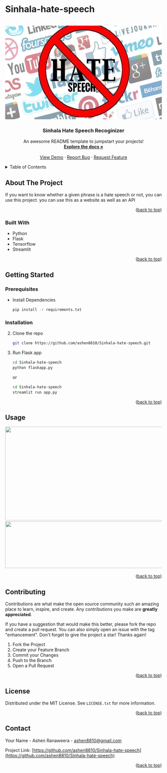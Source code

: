 # Sinhala-hate-speech

<a name="readme-top"></a>


<br />
<div align="center">
  <a href="https://github.com/ashen8810/Sinhala-hate-speech">
    <img src="images/1520125946303.jpg" alt="Logo" width="600" height="300">
  </a>

  <h3 align="center">Sinhala Hate Speech Recoginizer</h3>

   <p align="center">
    An awesome README template to jumpstart your projects!
    <br />
    <a href="https://github.com/ashen8810/Sinhala-hate-speech"><strong>Explore the docs »</strong></a>
    <br />
    <br />
    <a href="https://sinhala-hate-speech.up.railway.app/">View Demo</a>
    ·
    <a href="https://github.com/ashen8810/Sinhala-hate-speech/issues">Report Bug</a>
    ·
    <a href="https://github.com/ashen8810/Sinhala-hate-speech/issues">Request Feature</a>
  </p>
</div>


<!-- TABLE OF CONTENTS -->
<details>
  <summary>Table of Contents</summary>
  <ol>
    <li>
      <a href="#about-the-project">About The Project</a>
      <ul>
        <li><a href="#built-with">Built With</a></li>
      </ul>
    </li>
    <li>
      <a href="#getting-started">Getting Started</a>
      <ul>
        <li><a href="#prerequisites">Prerequisites</a></li>
        <li><a href="#installation">Installation</a></li>
      </ul>
    </li>
    <li><a href="#usage">Usage</a></li>
    <li><a href="#roadmap">Roadmap</a></li>
    <li><a href="#contributing">Contributing</a></li>
    <li><a href="#license">License</a></li>
    <li><a href="#contact">Contact</a></li>
    <li><a href="#acknowledgments">Acknowledgments</a></li>
  </ol>
</details>



<!-- ABOUT THE PROJECT -->
## About The Project



If you want to know whether a given phrase is a hate speech or not, you  can use this project.
you can use this as a website as well as an API 

<p align="right">(<a href="#readme-top">back to top</a>)</p>



### Built With


  - Python
  - Flask
  - Tensorflow
  - Streamlit
 
<p align="right">(<a href="#readme-top">back to top</a>)</p>



<!-- GETTING STARTED -->
## Getting Started



### Prerequisites

* Install Dependencies 
  ```sh
  pip install -r requirements.txt
  ```

### Installation


2. Clone the repo
   ```sh
   git clone https://github.com/ashen8810/Sinhala-hate-speech.git
   ```

2. Run Flask app
   ```sh
   cd Sinhala-hate-speech
   python flaskapp.py
   ```
   or
   
    ```sh
   cd Sinhala-hate-speech
   streamlit run app.py
   ```
   

<p align="right">(<a href="#readme-top">back to top</a>)</p>



<!-- USAGE EXAMPLES -->
## Usage

<a>
    <img src="https://github.com/ashen8810/resumewebsite/blob/master/assets/images/Screenshot1.png"  width="600" height="300">
  </a>
  <a>
    <img src="https://github.com/ashen8810/resumewebsite/blob/master/assets/images/Screenshot%202022-03-01%20151133.png" width="600" height="150">
  </a>

<p align="right">(<a href="#readme-top">back to top</a>)</p>



<!-- CONTRIBUTING -->
## Contributing

Contributions are what make the open source community such an amazing place to learn, inspire, and create. Any contributions you make are **greatly appreciated**.

If you have a suggestion that would make this better, please fork the repo and create a pull request. You can also simply open an issue with the tag "enhancement".
Don't forget to give the project a star! Thanks again!

1. Fork the Project
2. Create your Feature Branch 
3. Commit your Changes 
4. Push to the Branch 
5. Open a Pull Request

<p align="right">(<a href="#readme-top">back to top</a>)</p>



<!-- LICENSE -->
## License

Distributed under the MIT License. See `LICENSE.txt` for more information.

<p align="right">(<a href="#readme-top">back to top</a>)</p>



<!-- CONTACT -->
## Contact

Your Name - Ashen Ranaweera - ashen8810@gmail.com

Project Link: [https://github.com/ashen8810/Sinhala-hate-speech](https://github.com/ashen8810/Sinhala-hate-speech)

<p align="right">(<a href="#readme-top">back to top</a>)</p>


